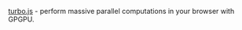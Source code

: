 [turbo.js](https://github.com/turbo/js) - perform massive parallel computations in your browser with GPGPU.

